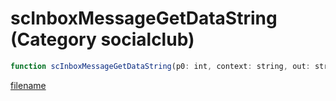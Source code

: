 # scInboxMessageGetDataString (Category socialclub)

```js
function scInboxMessageGetDataString(p0: int, context: string, out: string): boolean
```

[filename](scInboxMessageGetDataString_m.md ':include')